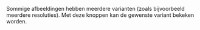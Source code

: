 Sommige afbeeldingen hebben meerdere varianten (zoals bijvoorbeeld meerdere resoluties). Met deze knoppen kan de gewenste variant bekeken worden.
